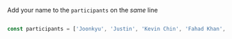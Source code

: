 
Add your name to the `participants` on the *same* line

```js

const participants = ['Joonkyu', 'Justin', 'Kevin Chin', 'Fahad Khan', 'Johnny'];

```
